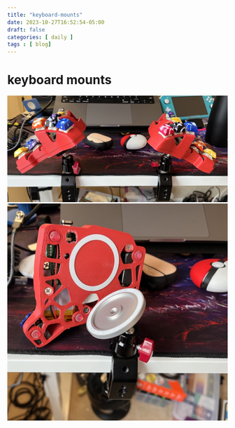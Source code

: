 ```yaml
---
title: "keyboard-mounts"
date: 2023-10-27T16:52:54-05:00
draft: false
categories: [ daily ]
tags : [ blog]
---
```

# keyboard mounts
![keyboard_full_mount](/images/keyboard_full_mount.jpg)
![keyboard_single_mount_detail](/images/keyboard_single_mount_detail.jpg)